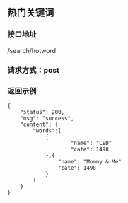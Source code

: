 ## 热门关键词
### 接口地址
/search/hotword
### 请求方式：post
### 返回示例
```
{
    "status": 200,
    "msg": "success",
    "content": {
        "words":[
            {
                    "name": "LED"
                    "cate": 1498 
            },{
                "name": "Mommy & Me"
                "cate": 1498
            }
        ] 
    }
}
```